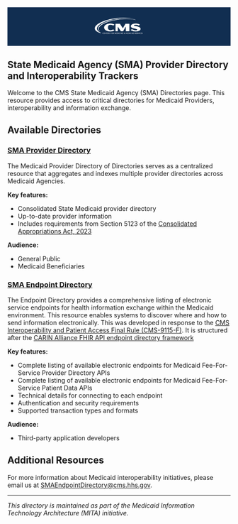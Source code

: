
<div style="background-color:#112e51; padding: 20px; text-align: center;">
  <img src="CMS-logo-white.png" alt="CMS Logo" width="25%" style="vertical-align: left;" />
</div>

## State Medicaid Agency (SMA)  Provider Directory and Interoperability Trackers

Welcome to the CMS State Medicaid Agency (SMA) Directories page. This resource provides access to critical directories for Medicaid Providers, interoperability and information exchange.

## Available Directories

### [SMA Provider Directory](state-medicaid-provider-directories.md)

The Medicaid Provider Directory of Directories  serves as a centralized resource that aggregates and indexes multiple provider directories across Medicaid Agencies. 

**Key features:**

- Consolidated State Medicaid provider directory
- Up-to-date provider information
- Includes requirements from Section 5123 of the [Consolidated Appropriations Act, 2023](https://www.congress.gov/117/bills/hr2617/BILLS-117hr2617enr.pdf)

**Audience:**

- General Public
- Medicaid Beneficiaries  


### [SMA Endpoint Directory](https://github.com/CMSgov/SMA-Endpoint-Directory)

The Endpoint Directory provides a comprehensive listing of electronic service endpoints for health information exchange within the Medicaid environment. This resource enables systems to discover where and how to send information electronically. This was developed in response to the [CMS Interoperability and Patient Access Final Rule (CMS-9115-F)](https://www.cms.gov/priorities/key-initiatives/burden-reduction/interoperability/policies-and-regulations/cms-interoperability-and-patient-access-final-rule-cms-9115-f). It is structured after the [CARIN Alliance FHIR API endpoint directory framework](https://confluence.hl7.org/spaces/FHIR/pages/113672758/Endpoint+directory+implementations+and+frameworks)

**Key features:**

- Complete listing of available electronic endpoints for Medicaid Fee-For-Service Provider Directory APIs
- Complete listing of available electronic endpoints for Medicaid Fee-For-Service Patient Data APIs
- Technical details for connecting to each endpoint
- Authentication and security requirements
- Supported transaction types and formats

**Audience:**
- Third-party application developers 

## Additional Resources

For more information about Medicaid interoperability initiatives, please email us at <SMAEndpointDirectory@cms.hhs.gov>.



---

*This directory is maintained as part of the Medicaid Information Technology Architecture (MITA) initiative.*

